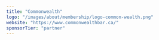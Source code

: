 ```yaml
---
title: "Commonwealth"
logo: "/images/about/membership/logo-common-wealth.png"
website: "https://www.commonwealthbar.ca/"
sponsorTier: "partner"
---
```

